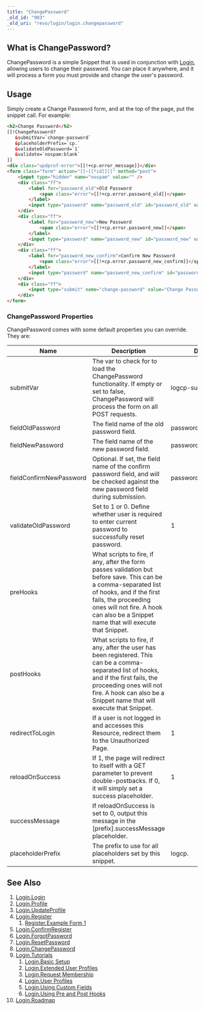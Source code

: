 ```yaml
---
title: "ChangePassword"
_old_id: "903"
_old_uri: "revo/login/login.changepassword"
---
```


## What is ChangePassword?

ChangePassword is a simple Snippet that is used in conjunction with [Login](extras/login/login "Login.Login"), allowing users to change their password. You can place it anywhere, and it will process a form you must provide and change the user's password.

## Usage

Simply create a Change Password form, and at the top of the page, put the snippet call. For example:

``` html
<h2>Change Password</h2>
[[!ChangePassword?
   &submitVar=`change-password`
   &placeholderPrefix=`cp.`
   &validateOldPassword=`1`
   &validate=`nospam:blank`
]]
<div class="updprof-error">[[!+cp.error_message]]</div>
<form class="form" action="[[~[[*id]]]]" method="post">
    <input type="hidden" name="nospam" value="" />
    <div class="ff">
        <label for="password_old">Old Password
            <span class="error">[[!+cp.error.password_old]]</span>
        </label>
        <input type="password" name="password_old" id="password_old" value="[[+cp.password_old]]" />
    </div>
    <div class="ff">
        <label for="password_new">New Password
            <span class="error">[[!+cp.error.password_new]]</span>
        </label>
        <input type="password" name="password_new" id="password_new" value="[[+cp.password_new]]" />
    </div>
    <div class="ff">
        <label for="password_new_confirm">Confirm New Password
            <span class="error">[[!+cp.error.password_new_confirm]]</span>
        </label>
        <input type="password" name="password_new_confirm" id="password_new_confirm" value="[[+cp.password_new_confirm]]" />
    </div>
    <div class="ff">
        <input type="submit" name="change-password" value="Change Password" />
    </div>
</form>
```

### ChangePassword Properties

ChangePassword comes with some default properties you can override. They are:

| Name                    | Description                                                                                                                                                                                                                                               | Default                |
| ----------------------- | --------------------------------------------------------------------------------------------------------------------------------------------------------------------------------------------------------------------------------------------------------- | ---------------------- |
| submitVar               | The var to check for to load the ChangePassword functionality. If empty or set to false, ChangePassword will process the form on all POST requests.                                                                                                       | logcp-submit           |
| fieldOldPassword        | The field name of the old password field.                                                                                                                                                                                                                 | password\_old          |
| fieldNewPassword        | The field name of the new password field.                                                                                                                                                                                                                 | password\_new          |
| fieldConfirmNewPassword | Optional. If set, the field name of the confirm password field, and will be checked against the new password field during submission.                                                                                                                     | password\_new\_confirm |
| validateOldPassword     | Set to 1 or 0. Define whether user is required to enter current password to successfully reset password.                                                                                                                                                  | 1                      |
| preHooks                | What scripts to fire, if any, after the form passes validation but before save. This can be a comma-separated list of hooks, and if the first fails, the proceeding ones will not fire. A hook can also be a Snippet name that will execute that Snippet. |                        |
| postHooks               | What scripts to fire, if any, after the user has been registered. This can be a comma-separated list of hooks, and if the first fails, the proceeding ones will not fire. A hook can also be a Snippet name that will execute that Snippet.               |                        |
| redirectToLogin         | If a user is not logged in and accesses this Resource, redirect them to the Unauthorized Page.                                                                                                                                                            | 1                      |
| reloadOnSuccess         | If 1, the page will redirect to itself with a GET parameter to prevent double-postbacks. If 0, it will simply set a success placeholder.                                                                                                                  | 1                      |
| successMessage          | If reloadOnSuccess is set to 0, output this message in the \[prefix\].successMessage placeholder.                                                                                                                                                         |                        |
| placeholderPrefix       | The prefix to use for all placeholders set by this snippet.                                                                                                                                                                                               | logcp.                 |

## See Also

1. [Login.Login](extras/login/login)
2. [Login.Profile](extras/login/login.profile)
3. [Login.UpdateProfile](extras/login/login.updateprofile)
4. [Login.Register](extras/login/login.register)
   1. [Register.Example Form 1](extras/login/login.register/example-form-1)
5. [Login.ConfirmRegister](extras/login/login.confirmregister)
6. [Login.ForgotPassword](extras/login/login.forgotpassword)
7. [Login.ResetPassword](extras/login/login.resetpassword)
8. [Login.ChangePassword](extras/login/login.changepassword)
9. [Login.Tutorials](extras/login/login.tutorials)
    1. [Login.Basic Setup](extras/login/login.tutorials/basic-setup)
    2. [Login.Extended User Profiles](extras/login/login.tutorials/extended-user-profiles)
    3. [Login.Request Membership](extras/login/login.tutorials/request-membership)
    4. [Login.User Profiles](extras/login/login.tutorials/user-profiles)
    5. [Login.Using Custom Fields](extras/login/login.tutorials/using-custom-fields)
    6. [Login.Using Pre and Post Hooks](extras/login/login.tutorials/using-pre-and-post-hooks)
10. [Login.Roadmap](extras/login/login.roadmap)
